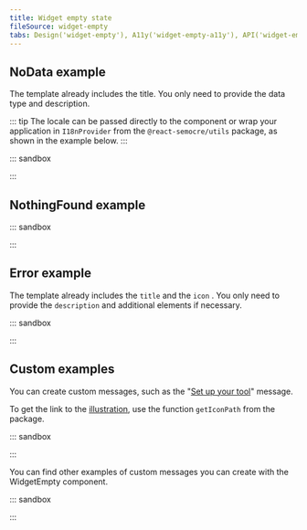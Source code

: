 ```yaml
---
title: Widget empty state
fileSource: widget-empty
tabs: Design('widget-empty'), A11y('widget-empty-a11y'), API('widget-empty-api'), Example('widget-empty-code'), Changelog('widget-empty-changelog')
---
```


## NoData example

The template already includes the title. You only need to provide the data type and description.

::: tip
The locale can be passed directly to the component or wrap your application in `I18nProvider` from the `@react-semocre/utils` package, as shown in the example below.
:::

::: sandbox

<script lang="tsx">
  export Demo from './examples/nodata_example.tsx'; 
</script>

:::

## NothingFound example

::: sandbox

<script lang="tsx">
  export Demo from './examples/nothingfound_example.tsx'; 
</script>

:::

## Error example

The template already includes the `title` and the `icon` . You only need to provide the `description` and additional elements if necessary.

::: sandbox

<script lang="tsx">
  export Demo from './examples/error_example.tsx'; 
</script>

:::

## Custom examples

You can create custom messages, such as the "[Set up your tool](/components/widget-empty/widget-empty#set_up_your_product)" message.

To get the link to the [illustration](/style/illustration/illustration), use the function `getIconPath` from the package.

::: sandbox

<script lang="tsx">
  export Demo from './examples/custom_examples.tsx'; 
</script>

:::

You can find other examples of custom messages you can create with the WidgetEmpty component.

::: sandbox

<script lang="tsx">
  export Demo from './examples/custom-examples.tsx'; 
</script>

:::
